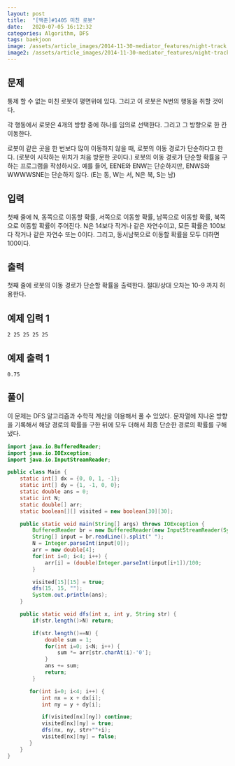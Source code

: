 ```yaml
---
layout: post
title:  "[백준]#1405 미친 로봇"
date:   2020-07-05 16:12:32
categories: Algorithm, DFS
tags: baekjoon
image: /assets/article_images/2014-11-30-mediator_features/night-track.JPG
image2: /assets/article_images/2014-11-30-mediator_features/night-track-mobile.JPG
---
```


문제
--------------------

통제 할 수 없는 미친 로봇이 평면위에 있다. 그리고 이 로봇은 N번의 행동을 취할 것이다.

각 행동에서 로봇은 4개의 방향 중에 하나를 임의로 선택한다. 그리고 그 방향으로 한 칸 이동한다.

로봇이 같은 곳을 한 번보다 많이 이동하지 않을 때, 로봇의 이동 경로가 단순하다고 한다. (로봇이 시작하는 위치가 처음 방문한 곳이다.) 로봇의 이동 경로가 단순할 확률을 구하는 프로그램을 작성하시오. 예를 들어, EENE와 ENW는 단순하지만, ENWS와 WWWWSNE는 단순하지 않다. (E는 동, W는 서, N은 북, S는 남)

입력
---------------------------

첫째 줄에 N, 동쪽으로 이동할 확률, 서쪽으로 이동할 확률, 남쪽으로 이동할 확률, 북쪽으로 이동할 확률이 주어진다. N은 14보다 작거나 같은 자연수이고,  모든 확률은 100보다 작거나 같은 자연수 또는 0이다. 그리고, 동서남북으로 이동할 확률을 모두 더하면 100이다.

출력
----------------

첫째 줄에 로봇의 이동 경로가 단순할 확률을 출력한다. 절대/상대 오차는 10-9 까지 허용한다.

예제 입력 1 
----------------------

```
2 25 25 25 25
```

예제 출력 1 
------------------------

```
0.75
```

풀이
--------------------------

이 문제는 DFS 알고리즘과 수학적 계산을 이용해서 풀 수 있었다. 문자열에 지나온 방향을 기록해서 해당 경로의 확률을 구한 뒤에 모두 더해서 최종 단순한 경로의 확률를 구해냈다.

```java
import java.io.BufferedReader;
import java.io.IOException;
import java.io.InputStreamReader;

public class Main {
    static int[] dx = {0, 0, 1, -1};
    static int[] dy = {1, -1, 0, 0};
    static double ans = 0;
    static int N;
    static double[] arr;
    static boolean[][] visited = new boolean[30][30];

    public static void main(String[] args) throws IOException {
        BufferedReader br = new BufferedReader(new InputStreamReader(System.in));
        String[] input = br.readLine().split(" ");
        N = Integer.parseInt(input[0]);
        arr = new double[4];
        for(int i=0; i<4; i++) {
            arr[i] = (double)Integer.parseInt(input[i+1])/100;
        }

        visited[15][15] = true;
        dfs(15, 15, "");
        System.out.println(ans);
    }

    public static void dfs(int x, int y, String str) {
        if(str.length()>N) return;

        if(str.length()==N) {
            double sum = 1;
            for(int i=0; i<N; i++) {
                sum *= arr[str.charAt(i)-'0'];
            }
            ans += sum;
            return;
        }

       for(int i=0; i<4; i++) {
           int nx = x + dx[i];
           int ny = y + dy[i];

           if(visited[nx][ny]) continue;
           visited[nx][ny] = true;
           dfs(nx, ny, str+""+i);
           visited[nx][ny] = false;
       }
    }
}
```
